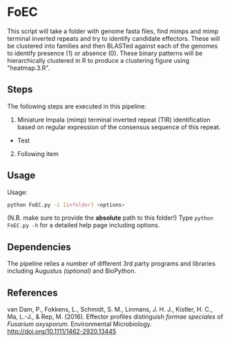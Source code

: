 # FoEC
This script will take a folder with genome fasta files, find mimps and mimp terminal inverted repeats and try to identify candidate effectors. These will be clustered into families and then BLASTed against each of the genomes to identify presence (1) or absence (0). These binary patterns will be hierarchically clustered in R to produce a clustering figure using "heatmap.3.R".

## Steps
The following steps are executed in this pipeline:

1. Miniature Impala (mimp) terminal inverted repeat (TIR) identification based on regular expression of the consensus sequence of this repeat.
  * Test
2. Following item

## Usage
Usage: 
```bash
python FoEC.py -i [infolder] <options>
```
(N.B. make sure to provide the **absolute** path to this folder!)
Type `python FoEC.py -h` for a detailed help page including options.

## Dependencies
The pipeline relies a number of different 3rd party programs and libraries including Augustus *(optional)* and BioPython.

## References
van Dam, P., Fokkens, L., Schmidt, S. M., Linmans, J. H. J., Kistler, H. C., Ma, L.-J., & Rep, M. (2016). Effector profiles distinguish <I>formae speciales </I>of <I>Fusarium oxysporum</I>. Environmental Microbiology. http://doi.org/10.1111/1462-2920.13445